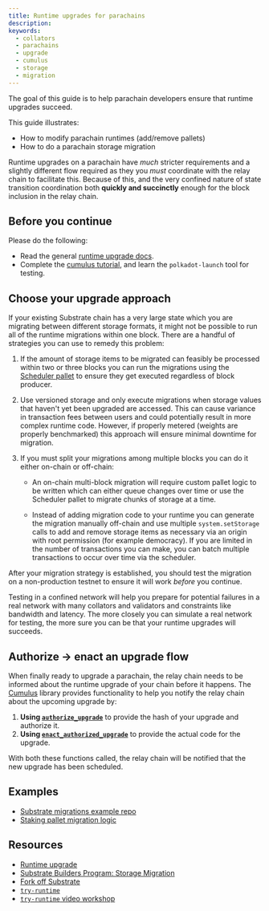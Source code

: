 ```yaml
---
title: Runtime upgrades for parachains
description:
keywords:
  - collators
  - parachains
  - upgrade
  - cumulus
  - storage
  - migration
---
```


The goal of this guide is to help parachain developers ensure that runtime upgrades succeed.

This guide illustrates:

- How to modify parachain runtimes (add/remove pallets)
- How to do a parachain storage migration

Runtime upgrades on a parachain have _much_ stricter requirements and a slightly different flow required as they you _must_ coordinate with the relay chain to facilitate this.
Because of this, and the very confined nature of state transition coordination both **quickly and succinctly** enough for the block inclusion in the relay chain.

## Before you continue

Please do the following:

- Read the general [runtime upgrade docs](/main-docs/build/upgrade).
- Complete the [cumulus tutorial](/tutorials/connect-other-chains/relay-chain), and learn the `polkadot-launch` tool for testing.

## Choose your upgrade approach

If your existing Substrate chain has a very large state which you are migrating between different storage formats, it might not be possible to run all of the runtime migrations within one block.
There are a handful of strategies you can use to remedy this problem:

1. If the amount of storage items to be migrated can feasibly be processed within two or three blocks you can run the migrations using the [Scheduler pallet](https://github.com/paritytech/substrate/tree/master/frame/scheduler) to ensure they get executed regardless of block producer.

1. Use versioned storage and only execute migrations when storage values that haven't yet been upgraded are accessed.
   This can cause variance in transaction fees between users and could potentially result in more complex runtime code.
   However, if properly metered (weights are properly benchmarked) this approach will ensure minimal downtime for migration.

1. If you must split your migrations among multiple blocks you can do it either on-chain or off-chain:

   - An on-chain multi-block migration will require custom pallet logic to be written which can either queue changes over time or use the Scheduler pallet to migrate chunks of storage at a time.

   - Instead of adding migration code to your runtime you can generate the migration manually off-chain and use multiple `system.setStorage` calls to add and remove storage items as necessary via an origin with root permission (for example democracy).
     If you are limited in the number of transactions you can make, you can batch multiple transactions to occur over time via the scheduler.

After your migration strategy is established, you should test the migration on a non-production testnet to ensure it will work _before_ you continue.

Testing in a confined network will help you prepare for potential failures in a real network with many collators and validators and constraints like bandwidth and latency.
The more closely you can simulate a real network for testing, the more sure you can be that your runtime upgrades will succeeds.

## Authorize -> enact an upgrade flow

When finally ready to upgrade a parachain, the relay chain needs to be informed about the runtime upgrade of your chain before it happens.
The [Cumulus](https://github.com/paritytech/cumulus#cumulus-cloud) library provides functionality to help you notify the relay chain about the upcoming upgrade by:

1. **Using [`authorize_upgrade`](https://paritytech.github.io/cumulus/cumulus_pallet_parachain_system/pallet/struct.Pallet.html#method.authorize_upgrade)** to provide the hash of your upgrade and authorize it.
1. **Using [`enact_authorized_upgrade`](https://paritytech.github.io/cumulus/cumulus_pallet_parachain_system/pallet/struct.Pallet.html#method.enact_authorized_upgrade)** to provide the actual code for the upgrade.

With both these functions called, the relay chain will be notified that the new upgrade has been scheduled.

## Examples

- [Substrate migrations example repo](https://github.com/apopiak/substrate-migrations)
- [Staking pallet migration logic](https://github.com/paritytech/substrate/blob/6be513d663836c5c5b8a436f5712402a1c5365a3/frame/staking/src/lib.rs#L757)

## Resources

- [Runtime upgrade](/main-docs/build/upgrade)
- [Substrate Builders Program: Storage Migration](https://drive.google.com/file/d/19HPFUmSQIxVkxaVSg1SWveSdvjHUw1b8/view?usp=sharing)
- [Fork off Substrate](https://github.com/maxsam4/fork-off-substrate)
- [`try-runtime`](/reference/command-line-tools/try-runtime)
- [`try-runtime` video workshop](https://www.crowdcast.io/e/substrate-seminar/41)
